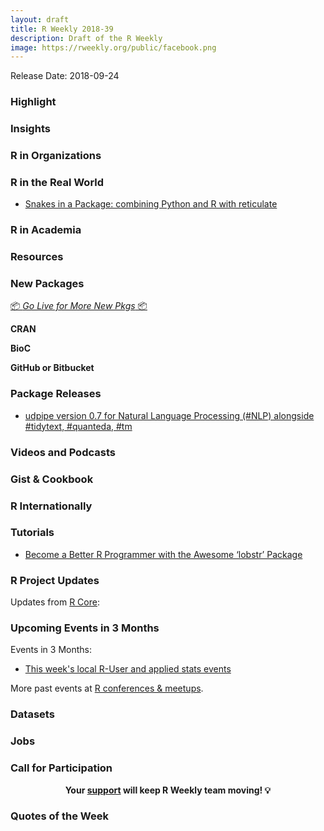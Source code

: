 ```yaml
---
layout: draft
title: R Weekly 2018-39
description: Draft of the R Weekly
image: https://rweekly.org/public/facebook.png
---
```


Release Date: 2018-09-24

###  Highlight



### Insights


###  R in Organizations



### R in the Real World

+ [Snakes in a Package: combining Python and R with reticulate](https://www.mango-solutions.com/blog/snakes-in-a-package-combining-python-and-r-with-reticulate)


###  R in Academia



###  Resources




###  New Packages

<p class="added-hostname"><a href="https://rweekly.org/live" target="_blank" class="externalLink">📦 <i>Go Live for More New Pkgs</i> 📦</a></p>

**CRAN**



**BioC**


**GitHub or Bitbucket**


### Package Releases

+ [udpipe version 0.7 for Natural Language Processing (#NLP) alongside #tidytext, #quanteda, #tm](http://bnosac.be/index.php/blog/81-udpipe-version-0-7-for-natural-language-processing-nlp-alongside-tidytext-quanteda-tm) 

###  Videos and Podcasts



### Gist & Cookbook




### R Internationally


###  Tutorials

+ [Become a Better R Programmer with the Awesome ‘lobstr’ Package](https://medium.com/analytics-vidhya/become-a-better-r-programmer-with-the-awesome-lobstr-package-af97fcd22602)

<!--<div class="post-more-begi
n"></div><div class="post-more-end"></div>-->

###  R Project Updates

Updates from [R Core](http://developer.r-project.org/blosxom.cgi/R-devel/NEWS):






###  Upcoming Events in 3 Months

Events in 3 Months:

+ [This week's local R-User and applied stats events](https://community.rstudio.com/c/irl)

More past events at [R conferences & meetups](https://conf.rweekly.org).

### Datasets




### Jobs




###  Call for Participation



<p class="hide-support added-hostname support-rweekly" style="text-align: center;font-weight: bold;">Your <a class="non-visited externalLink" href="https://www.patreon.com/rweekly" onclick="pas(this)">support</a> will keep R Weekly team moving! 💡</p>

###  Quotes of the Week

